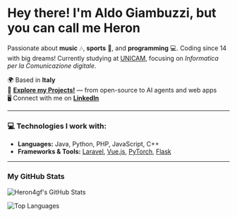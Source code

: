 # Hey there! I'm Aldo Giambuzzi, but you can call me Heron

Passionate about **music** 🎶, **sports** 🏅, and **programming** 💻. Coding since 14 with big dreams! Currently studying at [UNICAM](https://unicam.it), focusing on *Informatica per la Comunicazione digitale*.

🌍 Based in **Italy**  
📁 **[Explore my Projects!](https://aldo.giambuzzi.it)** — from open-source to AI agents and web apps  
🖥️ Connect with me on **[LinkedIn](https://www.linkedin.com/in/aldo-giambuzzi)**  

---

### 💻 **Technologies I work with**:
- **Languages:** Java, Python, PHP, JavaScript, C++  
- **Frameworks & Tools:** [Laravel](https://laravel.com), [Vue.js](https://vuejs.org), [PyTorch](https://pytorch.org), [Flask](https://flask.palletsprojects.com)  

---

### **My GitHub Stats**

![Heron4gf's GitHub Stats](https://github-readme-stats.vercel.app/api?username=Heron4gf&theme=nord&show_icons=true&hide_border=true&count_private=true)

![Top Languages](https://github-readme-stats.vercel.app/api/top-langs/?username=Heron4gf&theme=nord&show_icons=true&hide_border=true&layout=compact)
